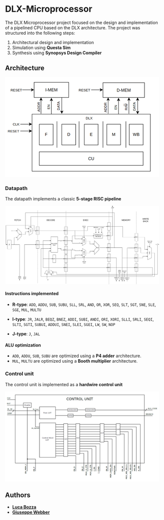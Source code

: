 # DLX-Microprocessor

The DLX Microprocessor project focused on the design and implementation of a pipelined CPU  based on the DLX architecture. The project was structured into the following steps:
1. Architectural design and implementation
2. Simulation using **Questa Sim**
3. Synthesis using **Synopsys Design Compiler**

## Architecture
![](./diagrams/complete_architecture.png)

### Datapath

The datapath implements a classic **5-stage RISC pipeline**

![](./diagrams/datapath.png)

#### Instructions implemented
- **R-type**: `ADD`, `ADDU`, `SUB`, `SUBU`, `SLL`, `SRL`, `AND`, `OR`, `XOR`, `SEQ`, `SLT`, `SGT`, `SNE`, `SLE`, `SGE`, `MUL`, `MULTU`

- **I-type**: `JR`, `JALR`, `BEQZ`, `BNEZ`, `ADDI`, `SUBI`, `ANDI`, `ORI`, `XORI`, `SLLI`, `SRLI`, `SEQI`, `SLTI`, `SGTI`, `SUBUI`, `ADDUI`, `SNEI`, `SLEI`, `SGEI`, `LW`, `SW`, `NOP`
  
- **J-type**: `J`, `JAL`

#### ALU optimization
- `ADD`, `ADDU`, `SUB`, `SUBU` are optimized using a **P4 adder** architecture.
- `MUL`, `MULTU` are optimized using a **Booth multiplier** architecture.

### Control unit
The control unit is implemented as a **hardwire control unit**

![](./diagrams/control_unit.png)

## Authors
- **[Luca Bozza](https://github.com/luca0b11)**
- **[Giuseppe Webber](https://github.com/giuseppewebber)**
